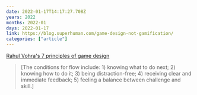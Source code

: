 ```yaml
---
date: 2022-01-17T14:17:27.708Z
years: 2022
months: 2022-01
days: 2022-01-17
link: https://blog.superhuman.com/game-design-not-gamification/
categories: ["article"]
---
```

[Rahul Vohra's 7 principles of game design](https://blog.superhuman.com/game-design-not-gamification/)

> [The conditions for flow include: 1) knowing what to do next; 2) knowing how to do it; 3) being distraction-free; 4) receiving clear and immediate feedback; 5) feeling a balance between challenge and skill.]
